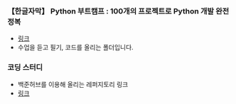 ### 【한글자막】 Python 부트캠프 : 100개의 프로젝트로 Python 개발 완전 정복
- [링크](https://www.udemy.com/course/best-100-days-python/)
- 수업을 듣고 필기, 코드를 올리는 폴더입니다.

### 코딩 스터디
- 백준허브를 이용해 올리는 레퍼지토리 링크
- [링크](https://github.com/JiyoonLee18/CodingStudy)
